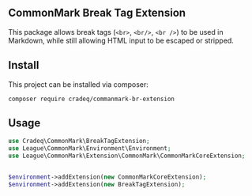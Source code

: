 ## CommonMark Break Tag Extension

This package allows break tags (`<br>`, `<br/>`, `<br />`) to be used in Markdown, while still allowing HTML input to be escaped or stripped.

## Install
This project can be installed via composer:

`composer require cradeq/commanmark-br-extension`

## Usage
```php
use Cradeq\CommonMark\BreakTagExtension;
use League\CommonMark\Environment\Environment;
use League\CommonMark\Extension\CommonMark\CommonMarkCoreExtension;


$environment->addExtension(new CommonMarkCoreExtension);
$environment->addExtension(new BreakTagExtension);
```